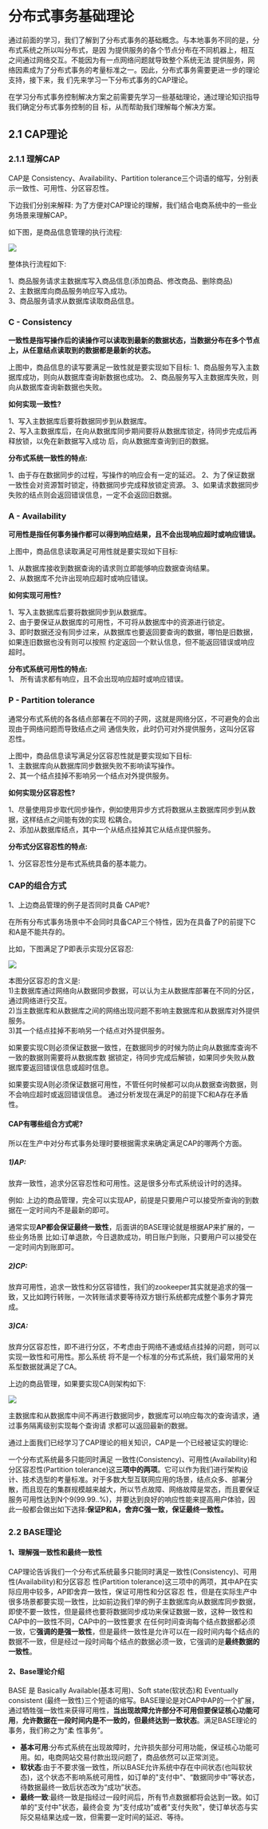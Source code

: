 # 分布式事务基础理论

通过前面的学习，我们了解到了分布式事务的基础概念。与本地事务不同的是，分布式系统之所以叫分布式，是因 为提供服务的各个节点分布在不同机器上，相互之间通过网络交互。不能因为有一点网络问题就导致整个系统无法 提供服务，网络因素成为了分布式事务的考量标准之一。因此，分布式事务需要更进一步的理论支持，接下来，我 们先来学习一下分布式事务的CAP理论。


在学习分布式事务控制解决方案之前需要先学习一些基础理论，通过理论知识指导我们确定分布式事务控制的目
标，从而帮助我们理解每个解决方案。


## 2.1 CAP理论

### 2.1.1 理解CAP

CAP是 Consistency、Availability、Partition tolerance三个词语的缩写，分别表示一致性、可用性、分区容忍性。

下边我们分别来解释: 为了方便对CAP理论的理解，我们结合电商系统中的一些业务场景来理解CAP。 

如下图，是商品信息管理的执行流程:

![](https://oscimg.oschina.net/oscnet/up-5bba57f2c332b8760fdc4d88a4f1ceb8c0c.png)

整体执行流程如下: 

1、商品服务请求主数据库写入商品信息(添加商品、修改商品、删除商品)   
2、主数据库向商品服务响应写入成功。   
3、商品服务请求从数据库读取商品信息。  

### C - Consistency

**一致性是指写操作后的读操作可以读取到最新的数据状态，当数据分布在多个节点上，从任意结点读取到的数据都是最新的状态。**

上图中，商品信息的读写要满足一致性就是要实现如下目标: 
1、商品服务写入主数据库成功，则向从数据库查询新数据也成功。 
2、商品服务写入主数据库失败，则向从数据库查询新数据也失败。 

**如何实现一致性?**

1、写入主数据库后要将数据同步到从数据库。  
2、写入主数据库后，在向从数据库同步期间要将从数据库锁定，待同步完成后再释放锁，以免在新数据写入成功 后，向从数据库查询到旧的数据。  

**分布式系统一致性的特点:**

1、由于存在数据同步的过程，写操作的响应会有一定的延迟。 
2、为了保证数据一致性会对资源暂时锁定，待数据同步完成释放锁定资源。 
3、如果请求数据同步失败的结点则会返回错误信息，一定不会返回旧数据。


### A - Availability

**可用性是指任何事务操作都可以得到响应结果，且不会出现响应超时或响应错误。**

上图中，商品信息读取满足可用性就是要实现如下目标:

1、从数据库接收到数据查询的请求则立即能够响应数据查询结果。  
2、从数据库不允许出现响应超时或响应错误。  

**如何实现可用性?**

1、写入主数据库后要将数据同步到从数据库。  
2、由于要保证从数据库的可用性，不可将从数据库中的资源进行锁定。  
3、即时数据还没有同步过来，从数据库也要返回要查询的数据，哪怕是旧数据，如果连旧数据也没有则可以按照 约定返回一个默认信息，但不能返回错误或响应超时。  

**分布式系统可用性的特点:**  
1、 所有请求都有响应，且不会出现响应超时或响应错误。


### P - Partition tolerance 
通常分布式系统的各各结点部署在不同的子网，这就是网络分区，不可避免的会出现由于网络问题而导致结点之间
通信失败，此时仍可对外提供服务，这叫分区容忍性。

上图中，商品信息读写满足分区容忍性就是要实现如下目标:  
1、主数据库向从数据库同步数据失败不影响读写操作。  
2、其一个结点挂掉不影响另一个结点对外提供服务。  

**如何实现分区容忍性?**

1、尽量使用异步取代同步操作，例如使用异步方式将数据从主数据库同步到从数据，这样结点之间能有效的实现 松耦合。  
2、添加从数据库结点，其中一个从结点挂掉其它从结点提供服务。 

**分布式分区容忍性的特点:**

1、分区容忍性分是布式系统具备的基本能力。  



### CAP的组合方式


1、上边商品管理的例子是否同时具备 CAP呢? 

在所有分布式事务场景中不会同时具备CAP三个特性，因为在具备了P的前提下C和A是不能共存的。   

比如，下图满足了P即表示实现分区容忍:  

![](https://oscimg.oschina.net/oscnet/up-8f779aeb0e4245b7f15043968224c29d33c.png)

本图分区容忍的含义是:  
1)主数据库通过网络向从数据同步数据，可以认为主从数据库部署在不同的分区，通过网络进行交互。  
2)当主数据库和从数据库之间的网络出现问题不影响主数据库和从数据库对外提供服务。  
3)其一个结点挂掉不影响另一个结点对外提供服务。  

如果要实现C则必须保证数据一致性，在数据同步的时候为防止向从数据库查询不一致的数据则需要将从数据库数 据锁定，待同步完成后解锁，如果同步失败从数据库要返回错误信息或超时信息。  

如果要实现A则必须保证数据可用性，不管任何时候都可以向从数据查询数据，则不会响应超时或返回错误信息。 通过分析发现在满足P的前提下C和A存在矛盾性。



#### CAP有哪些组合方式呢?
所以在生产中对分布式事务处理时要根据需求来确定满足CAP的哪两个方面。

##### 1)AP:
放弃一致性，追求分区容忍性和可用性。这是很多分布式系统设计时的选择。

例如:
上边的商品管理，完全可以实现AP，前提是只要用户可以接受所查询的到数据在一定时间内不是最新的即可。

通常实现**AP都会保证最终一致性**，后面讲的BASE理论就是根据AP来扩展的，一些业务场景 比如:订单退款，今日退款成功，明日账户到账，只要用户可以接受在一定时间内到账即可。

##### 2)CP:

放弃可用性，追求一致性和分区容错性，我们的zookeeper其实就是追求的强一致，又比如跨行转账，一次转账请求要等待双方银行系统都完成整个事务才算完成。

##### 3)CA: 

放弃分区容忍性，即不进行分区，不考虑由于网络不通或结点挂掉的问题，则可以实现一致性和可用性。那么系统
将不是一个标准的分布式系统，我们最常用的关系型数据就满足了CA。 

上边的商品管理，如果要实现CA则架构如下:

![](https://oscimg.oschina.net/oscnet/up-4bb29694936227b70375e193785ec9ca811.png)

主数据库和从数据库中间不再进行数据同步，数据库可以响应每次的查询请求，通过事务隔离级别实现每个查询请
求都可以返回最新的数据。

通过上面我们已经学习了CAP理论的相关知识，CAP是一个已经被证实的理论:

一个分布式系统最多只能同时满足 一致性(Consistency)、可用性(Availability)和分区容忍性(Partition tolerance)这**三项中的两项**。它可以作为我们进行架构设计、技术选型的考量标准。对于多数大型互联网应用的场景，结点众多、部署分散，而且现在的集群规模越来越大，所以节点故障、网络故障是常态，而且要保证服务可用性达到N个9(99.99..%)，并要达到良好的响应性能来提高用户体验，因此一般都会做出如下选择:**保证P和A，舍弃C强一致，保证最终一致性。**


### 2.2 BASE理论

#### 1、理解强一致性和最终一致性

CAP理论告诉我们一个分布式系统最多只能同时满足一致性(Consistency)、可用性(Availability)和分区容忍 性(Partition tolerance)这三项中的两项，其中AP在实际应用中较多，AP即舍弃一致性，保证可用性和分区容忍 性，但是在实际生产中很多场景都要实现一致性，比如前边我们举的例子主数据库向从数据库同步数据，即使不要一致性，但是最终也要将数据同步成功来保证数据一致，这种一致性和CAP中的一致性不同，CAP中的一致性要求 在任何时间查询每个结点数据都必须一致，它**强调的是强一致性**，但是最终一致性是允许可以在一段时间内每个结点的数据不一致，但是经过一段时间每个结点的数据必须一致，它强调的是**最终数据的一致性**。

#### 2、Base理论介绍

BASE 是 Basically Available(基本可用)、Soft state(软状态)和 Eventually consistent (最终一致性)三个短语的缩写。BASE理论是对CAP中AP的一个扩展，通过牺牲强一致性来获得可用性，**当出现故障允许部分不可用但要保证核心功能可用**，**允许数据在一段时间内是不一致的，但最终达到一致状态**。满足BASE理论的事务，我们称之为“柔 性事务”。

- **基本可用**:分布式系统在出现故障时，允许损失部分可用功能，保证核心功能可用。如，电商网站交易付款出现问题了，商品依然可以正常浏览。 
- **软状态**:由于不要求强一致性，所以BASE允许系统中存在中间状态(也叫软状态)，这个状态不影响系统可用性，如订单的"支付中"、“数据同步中”等状态，待数据最终一致后状态改为“成功”状态。 
- **最终一致**:最终一致是指经过一段时间后，所有节点数据都将会达到一致。如订单的"支付中"状态，最终会变 为“支付成功”或者"支付失败"，使订单状态与实际交易结果达成一致，但需要一定时间的延迟、等待。